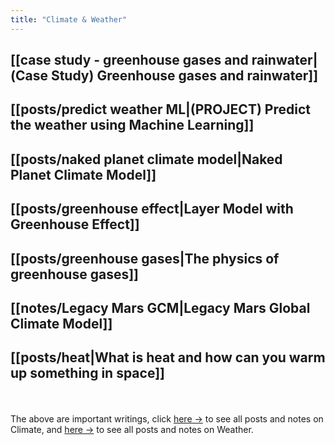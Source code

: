 ```yaml
---
title: "Climate & Weather"
---
```









## [[case study - greenhouse gases and rainwater|(Case Study) Greenhouse gases and rainwater]]

## [[posts/predict weather ML|(PROJECT) Predict the weather using Machine Learning]]

## [[posts/naked planet climate model|Naked Planet Climate Model]]

## [[posts/greenhouse effect|Layer Model with Greenhouse Effect]]

## [[posts/greenhouse gases|The physics of greenhouse gases]]

## [[notes/Legacy Mars GCM|Legacy Mars Global Climate Model]]

## [[posts/heat|What is heat and how can you warm up something in space]]


<br></br>
The above are important writings, click <a href="/quartz/tags/climate">here →</a> to see all posts and notes on Climate, and <a href="/quartz/tags/weather">here →</a> to see all posts and notes on Weather.



